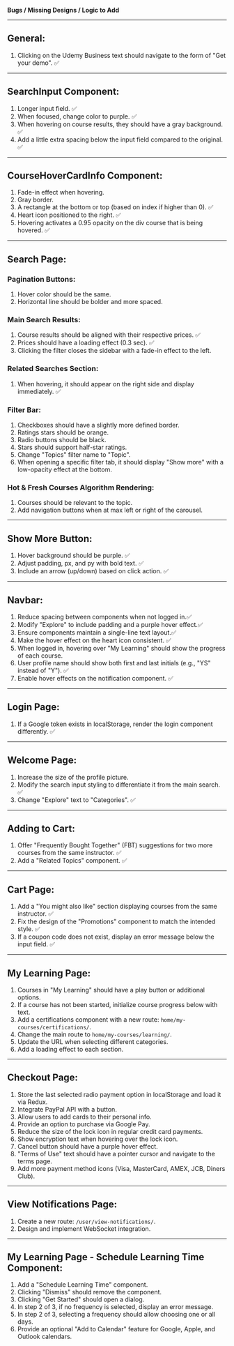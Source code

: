 **Bugs / Missing Designs / Logic to Add**

---

## General:

1. Clicking on the Udemy Business text should navigate to the form of "Get your demo". ✅

---

## SearchInput Component:

1. Longer input field. ✅
2. When focused, change color to purple. ✅
3. When hovering on course results, they should have a gray background. ✅
4. Add a little extra spacing below the input field compared to the original. ✅

---

## CourseHoverCardInfo Component:

1. Fade-in effect when hovering.
2. Gray border.
3. A rectangle at the bottom or top (based on index if higher than 0). ✅
4. Heart icon positioned to the right. ✅
5. Hovering activates a 0.95 opacity on the div course that is being hovered. ✅

---

## Search Page:

### Pagination Buttons:

1. Hover color should be the same.
2. Horizontal line should be bolder and more spaced.

### Main Search Results:

1. Course results should be aligned with their respective prices. ✅
2. Prices should have a loading effect (0.3 sec). ✅
3. Clicking the filter closes the sidebar with a fade-in effect to the left.

### Related Searches Section:

1. When hovering, it should appear on the right side and display immediately. ✅

### Filter Bar:

1. Checkboxes should have a slightly more defined border.
2. Ratings stars should be orange.
3. Radio buttons should be black.
4. Stars should support half-star ratings.
5. Change "Topics" filter name to "Topic".
6. When opening a specific filter tab, it should display "Show more" with a low-opacity effect at the bottom.

### Hot & Fresh Courses Algorithm Rendering:

1. Courses should be relevant to the topic.
2. Add navigation buttons when at max left or right of the carousel.

---

## Show More Button:

1. Hover background should be purple. ✅
2. Adjust padding, px, and py with bold text. ✅
3. Include an arrow (up/down) based on click action. ✅

---

## Navbar:

1. Reduce spacing between components when not logged in.✅
2. Modify "Explore" to include padding and a purple hover effect.✅
3. Ensure components maintain a single-line text layout.✅
4. Make the hover effect on the heart icon consistent. ✅
5. When logged in, hovering over "My Learning" should show the progress of each course.
6. User profile name should show both first and last initials (e.g., "YS" instead of "Y"). ✅
7. Enable hover effects on the notification component. ✅

---

## Login Page:

1. If a Google token exists in localStorage, render the login component differently. ✅

---

## Welcome Page:

1. Increase the size of the profile picture.
2. Modify the search input styling to differentiate it from the main search. ✅
3. Change "Explore" text to "Categories". ✅

---

## Adding to Cart:

1. Offer "Frequently Bought Together" (FBT) suggestions for two more courses from the same instructor. ✅
2. Add a "Related Topics" component. ✅

---

## Cart Page:

1. Add a "You might also like" section displaying courses from the same instructor. ✅
2. Fix the design of the "Promotions" component to match the intended style. ✅
3. If a coupon code does not exist, display an error message below the input field. ✅

---

## My Learning Page:

1. Courses in "My Learning" should have a play button or additional options.
2. If a course has not been started, initialize course progress below with text.
3. Add a certifications component with a new route: `home/my-courses/certifications/`.
4. Change the main route to `home/my-courses/learning/`.
5. Update the URL when selecting different categories.
6. Add a loading effect to each section.

---

## Checkout Page:

1. Store the last selected radio payment option in localStorage and load it via Redux.
2. Integrate PayPal API with a button.
3. Allow users to add cards to their personal info.
4. Provide an option to purchase via Google Pay.
5. Reduce the size of the lock icon in regular credit card payments.
6. Show encryption text when hovering over the lock icon.
7. Cancel button should have a purple hover effect.
8. "Terms of Use" text should have a pointer cursor and navigate to the terms page.
9. Add more payment method icons (Visa, MasterCard, AMEX, JCB, Diners Club).

---

## View Notifications Page:

1. Create a new route: `/user/view-notifications/`.
2. Design and implement WebSocket integration.

---

## My Learning Page - Schedule Learning Time Component:

1. Add a "Schedule Learning Time" component.
2. Clicking "Dismiss" should remove the component.
3. Clicking "Get Started" should open a dialog.
4. In step 2 of 3, if no frequency is selected, display an error message.
5. In step 2 of 3, selecting a frequency should allow choosing one or all days.
6. Provide an optional "Add to Calendar" feature for Google, Apple, and Outlook calendars.